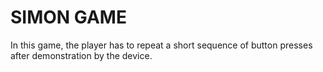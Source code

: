 # SIMON GAME

In this game, the player has to repeat a short sequence of button presses after demonstration by the device.
